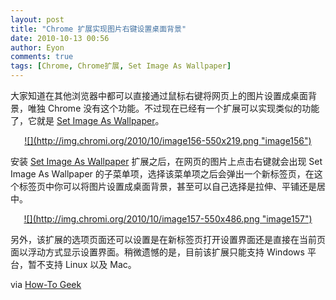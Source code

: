 ```yaml
---
layout: post
title: "Chrome 扩展实现图片右键设置桌面背景"
date: 2010-10-13 00:56
author: Eyon
comments: true
tags: [Chrome, Chrome扩展, Set Image As Wallpaper]
---
```

大家知道在其他浏览器中都可以直接通过鼠标右键将网页上的图片设置成桌面背景，唯独 Chrome 没有这个功能。不过现在已经有一个扩展可以实现类似的功能了，它就是 [Set Image As Wallpaper](https://chrome.google.com/extensions/detail/ddkmiidlgnkhnfhigdpadkaamogngkin)。
<p style="text-align: center;"><a href="http://img.chromi.org/2010/10/image156.png">![](http://img.chromi.org/2010/10/image156-550x219.png "image156")</a>

安装 [Set Image As Wallpaper](https://chrome.google.com/extensions/detail/ddkmiidlgnkhnfhigdpadkaamogngkin) 扩展之后，在网页的图片上点击右键就会出现 Set Image As Wallpaper 的子菜单项，选择该菜单项之后会弹出一个新标签页，在这个标签页中你可以将图片设置成桌面背景，甚至可以自己选择是拉伸、平铺还是居中。
<p style="text-align: center;"><a href="http://img.chromi.org/2010/10/image157.png">![](http://img.chromi.org/2010/10/image157-550x486.png "image157")</a>

另外，该扩展的选项页面还可以设置是在新标签页打开设置界面还是直接在当前页面以浮动方式显示设置界面。稍微遗憾的是，目前该扩展只能支持 Windows 平台，暂不支持 Linux 以及 Mac。

via [How-To Geek](http://www.howtogeek.com/howto/31759/how-to-set-an-image-as-wallpaper-in-google-chrome/)
